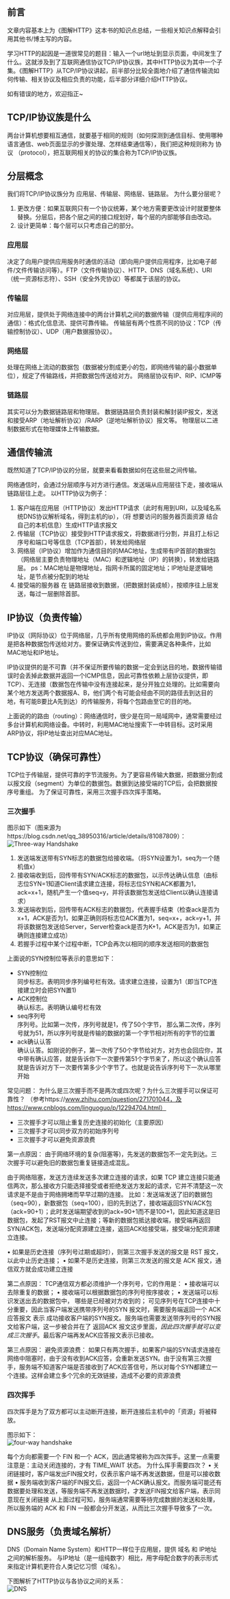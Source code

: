 ## 前言
文章内容基本上为《图解HTTP》这本书的知识点总结，一些相关知识点解释会引用其他书/博主写的内容。

学习HTTP的起因是一道很常见的题目：输入一个url地址到显示页面，中间发生了什么。这就涉及到了互联网通信协议TCP/IP协议族，其中HTTP协议为其中一个子集。《图解HTTP》从TCP/IP协议讲起，前半部分比较全面地介绍了通信传输流如何传输、相关协议及相应负责的功能，后半部分详细介绍HTTP协议。

如有错误的地方，欢迎指正~

## TCP/IP协议族是什么
两台计算机想要相互通信，就要基于相同的规则（如何探测到通信目标、使用哪种语言通信、web页面显示的步骤处理、怎样结束通信等），我们把这种规则称为 协议 （protocol），把互联网相关的协议的集合称为TCP/IP协议族。

## 分层概念
我们将TCP/IP协议族分为 应用层、传输层、网络层、链路层。
为什么要分层呢？
1. 更改方便：如果互联网只有一个协议统筹，某个地方需要更改设计时就要整体替换。分层后，把各个层之间的接口规划好，每个层的内部能够自由改动。
2. 设计更简单：每个层可以只考虑自己的部分。

### 应用层
决定了向用户提供应用服务时通信的活动（即向用户提供应用程序，比如电子邮件/文件传输访问等）。FTP（文件传输协议）、HTTP、DNS（域名系统）、URI（统一资源标志符）、SSH（安全外壳协议）等都属于该层的协议。
### 传输层
对应用层，提供处于网络连接中的两台计算机之间的数据传输（提供应用程序间的通信）：格式化信息流、提供可靠传输。
传输层有两个性质不同的协议：TCP（传输控制协议）、UDP（用户数据报协议）。
### 网络层
处理在网络上流动的数据包（数据被分割成更小的包，即网络传输的最小数据单位），规定了传输路线，并把数据包传送给对方。
网络层协议有IP、RIP、ICMP等
### 链路层
其实可以分为数据链路层和物理层。
数据链路层负责封装和解封装IP报文，发送和接受ARP（地址解析协议）/RARP（逆地址解析协议）报文等。
物理层以二进制数据形式在物理媒体上传输数据。


## 通信传输流
既然知道了TCP/IP协议的分层，就要来看看数据如何在这些层之间传输。

网络通信时，会通过分层顺序与对方进行通信。发送端从应用层往下走，接收端从链路层往上走。
以HTTP协议为例子：
1. 客户端在应用层（HTTP协议）发出HTTP请求（此时有用到URI，以及域名系统DNS协议解析域名，得到主机的ip），（将 想要访问的服务器页面资源 结合自己的本机信息）生成HTTP请求报文
2. 传输层（TCP协议）接受到HTTP请求报文，将数据进行分割，并且打上标记序号和端口号等信息（TCP首部），转发给网络层
3. 网络层（IP协议）增加作为通信目的的MAC地址，生成带有IP首部的数据包（网络层主要负责物理地址（MAC）和逻辑地址（IP）的转换），转发给链路层。
ps：MAC地址是物理地址，指网卡所属的固定地址；IP地址是逻辑地址，是节点被分配到的地址
4. 接受端的服务器 在 链路层接收到数据，（把数据封装成帧），按顺序往上层发送，每过一层删除首部。


## IP协议（负责传输）
IP协议（网际协议）位于网络层，几乎所有使用网络的系统都会用到IP协议。作用是把各种数据包传送给对方。要保证确实传送到位，需要满足各种条件，比如MAC地址和IP地址。

IP协议提供的是不可靠（并不保证所要传输的数据一定会到达目的地，数据传输错误时会丢掉此数据并返回一个ICMP信息，因此可靠性依赖上层协议提供，即TCP）、无连接（数据包在传输中没有连接起来，是分开独立处理的。比如需要向某个地方发送两个数据报A、B，他们两个有可能会经由不同的路径去到达目的地，有可能B要比A先到达）的传输服务，将每个包路由至它的目的地。

上面说的的路由（routing）：网络通信时，很少是在同一局域网中，通常需要经过多台计算机和网络设备。中转时，利用MAC地址搜索下一中转目标。这时采用ARP协议，将IP地址查出对应MAC地址。


## TCP协议（确保可靠性）
TCP位于传输层，提供可靠的字节流服务。为了更容易传输大数据，把数据分割成以报文段（segment）为单位的数据包。数据到达接受端的TCP后，会把数据按序号重组。
为了保证可靠性，采用三次握手四次挥手策略。

### 三次握手
图示如下（图来源为https://blog.csdn.net/qq_38950316/article/details/81087809）：
![Three-way Handshake](/img/三次握手.png)

1. 发送端发送带有SYN标志的数据包给接收端。（将SYN设置为1，seq为一个随机值x）
2. 接收端收到后，回传带有SYN/ACK标志的数据包，以示传达确认信息（由标志位SYN=1知道Client请求建立连接，将标志位SYN和ACK都置为1，ack=x+1，随机产生一个值seq=y，并将该数据包发送给Client以确认连接请求）
3. 发送端收到后，回传带有ACK标志的数据包，代表握手结束（检查ack是否为x+1，ACK是否为1，如果正确则将标志位ACK置为1，seq=x+，ack=y+1，并将该数据包发送给Server，Server检查ack是否为K+1，ACK是否为1，如果正确则连接建立成功）
4. 若握手过程中某个过程中断，TCP会再次以相同的顺序发送相同的数据包

上面说的SYN控制位等表示的意思如下：
- SYN控制位<br>
  同步标志。表明同步序列编号栏有效。请求建立连接，设置为1（即当TCP连接建立时会把SYN置1)
- ACK控制位<br>
  确认标志。表明确认编号栏有效
- seq序列号<br>
  序列号。比如第一次传，序列号就是1，传了50个字节， 那么第二次传，序列号就为51，所以序列号就是传输的数据的第一个字节相对所有的字节的位置
- ack确认认答<br>
  确认认答。如刚说的例子，第一次传了50个字节给对方，对方也会回应你，其中带有确认应答，就是告诉你下一次要传第51个字节来了，所以这个确认应答就是告诉对方下一次要传第多少个字节了。也就是说告诉序列号下一次从哪里开始

常见问题：
为什么是三次握手而不是两次或四次呢？为什么三次握手可以保证可靠性？
（参考https://www.zhihu.com/question/271701044，及https://www.cnblogs.com/linguoguo/p/12294704.html）

- 三次握手才可以阻止重复历史连接的初始化（主要原因）
- 三次握手才可以同步双方的初始序列号
- 三次握手才可以避免资源浪费

第一点原因：
由于网络环境的复杂(阻塞等)，先发送的数据包不一定先到达。三次握手可以避免旧的数据包重复链接造成混乱。

由于网络阻塞，发送方连续发送多次建立连接的请求，如果 TCP 建立连接只能通信两次，那么接收方只能选择接受或者拒绝发送方发起的请求，它并不清楚这一次请求是不是由于网络拥堵而早早过期的连接。
比如：发送端发送了旧的数据包（seq=90），新数据包（seq=100），旧的先到达了，接收端返回SYN/ACK包（ack=90+1）；此时发送端期望收到的ack=90+1而不是100+1，因此知道这是旧数据包，发起了RST报文中止连接；等新的数据包抵达接收端，接受端再返回SYN/ACK包，发送端分配资源建立连接，返回ACK给接受端，接受端分配资源建立连接。

• 如果是历史连接（序列号过期或超时），则第三次握手发送的报文是 RST 报文，以此中止历史连接；
• 如果不是历史连接，则第三次发送的报文是 ACK 报文，通信双方就会成功建立连接


第二点原因：
TCP通信双方都必须维护一个序列号，它的作用是：
• 接收端可以去除重复的数据；
• 接收端可以根据数据包的序列号按序接收；
• 发送端可以标识发送出去的数据包中， 哪些是已经被对方收到的；
可见序列号在TCP连接中十分重要，因此当客户端发送携带序列号的SYN 报文时，需要服务端返回一个 ACK 应答报文 表示 成功接收客户端的SYN报文。服务端也需要发送带序列号的SYN报文给客户端，这一步被合并在了 返回ACK 报文这步里面，<em>因此四次握手就可以变成三次握手</em>。最后客户端再发ACK应答报文表示已接收。


第三点原因：
避免资源浪费：
如果只有两次握手，如果客户端的SYN请求连接在网络中阻塞时，由于没有收到ACK应答，会重新发送SYN。由于没有第三次握手，服务端不知道客户端是否接收到了ACK应答信号，所以对每个SYN都建立一个连接。这样会建立多个冗余的无效链接，造成不必要的资源浪费


### 四次挥手
四次挥手是为了双方都可以主动断开连接，断开连接后主机中的「资源」将被释放。

图示如下：<br>
![four-way handshake](/img/四次挥手.jpeg)

每个方向都需要一个 FIN 和一个 ACK，因此通常被称为四次挥手。这里一点需要注意是：主动关闭连接的，才有 TIME_WAIT 状态。
为什么挥手需要四次？
• 关闭链接时，客户端发出FIN报文时，仅表示客户端不再发送数据，但是可以接收数据
• 服务端收到客户端的FIN报文后，返回一个ACK确认报文。而服务端可能还有数据要处理和发送，等服务端不再发送数据时，才发送FIN报文给客户端，表示同意现在关闭链接
从上面过程可知，服务端通常需要等待完成数据的发送和处理，所以服务端的 ACK 和 FIN 一般都会分开发送，从而比三次握手导致多了一次。


## DNS服务（负责域名解析）
DNS（Domain Name System）和HTTP一样位于应用层，提供 域名 和 IP地址 之间的解析服务。
与IP地址（是一组纯数字）相比，用字母配合数字的表示形式来指定计算机更符合人类记忆习惯（域名）。

下图解析了HTTP协议与各协议之间的关系：<br>
![DNS](/img/DNS.png)